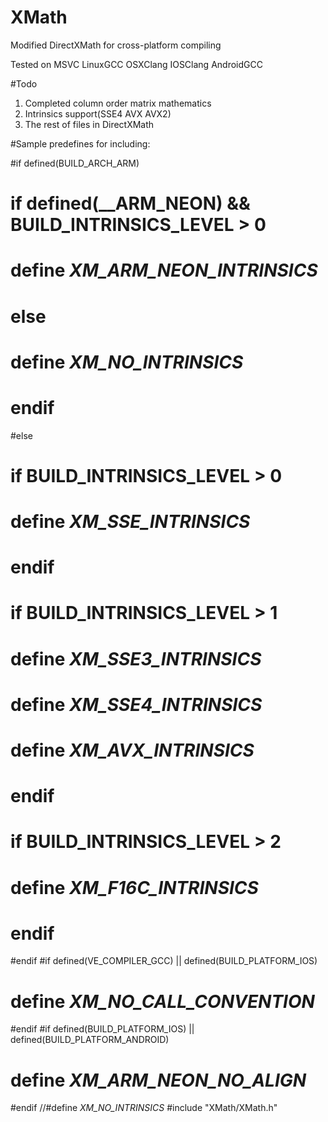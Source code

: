 # XMath
Modified DirectXMath for cross-platform compiling

Tested on MSVC LinuxGCC OSXClang IOSClang AndroidGCC

#Todo
1. Completed column order matrix mathematics
2. Intrinsics support(SSE4 AVX AVX2)
3. The rest of files in DirectXMath

#Sample predefines for including:

#if defined(BUILD_ARCH_ARM)
#	if defined(__ARM_NEON) && BUILD_INTRINSICS_LEVEL > 0
#		define _XM_ARM_NEON_INTRINSICS_
#	else
#		define _XM_NO_INTRINSICS_
#	endif
#else
#	if BUILD_INTRINSICS_LEVEL > 0
#		define _XM_SSE_INTRINSICS_
#	endif
#	if BUILD_INTRINSICS_LEVEL > 1
#		define _XM_SSE3_INTRINSICS_
#		define _XM_SSE4_INTRINSICS_
#		define _XM_AVX_INTRINSICS_
#	endif
#	if BUILD_INTRINSICS_LEVEL > 2
#		define _XM_F16C_INTRINSICS_
#	endif
#endif
#if defined(VE_COMPILER_GCC) || defined(BUILD_PLATFORM_IOS)
#	define _XM_NO_CALL_CONVENTION_
#endif
#if defined(BUILD_PLATFORM_IOS) || defined(BUILD_PLATFORM_ANDROID)
#	define _XM_ARM_NEON_NO_ALIGN_
#endif
//#define _XM_NO_INTRINSICS_
#include "XMath/XMath.h"
